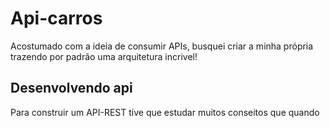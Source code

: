 # Api-carros
Acostumado com a ideia de consumir APIs, busquei criar a minha própria trazendo por padrão uma arquitetura incrivel!

## Desenvolvendo api
Para construir um API-REST tive que estudar muitos conseitos que quando
